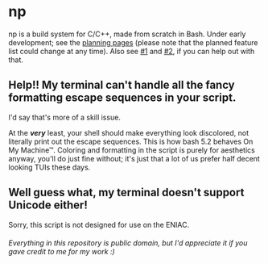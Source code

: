 # np

np is a build system for C/C++, made from scratch in Bash. Under early development; see the [planning pages](https://github.com/HackerDaGreat57/np/blob/main/_planning/np.pdf) (please note that the planned feature list could change at any time). Also see [#1](https://github.com/HackerDaGreat57/np/issues/1) and [#2](https://github.com/HackerDaGreat57/np/issues/2), if you can help out with that.

## Help!! My terminal can't handle all the fancy formatting escape sequences in your script.

I'd say that's more of a skill issue.

At the ***very*** least, your shell should make everything look discolored, not literally print out the escape sequences. This is how bash 5.2 behaves On My Machine™. Coloring and formatting in the script is purely for aesthetics anyway, you'll do just fine without; it's just that a lot of us prefer half decent looking TUIs these days.

## Well guess what, my terminal doesn't support Unicode either!

Sorry, this script is not designed for use on the ENIAC.

###### Everything in this repository is public domain, but I'd appreciate it if you gave credit to me for my work :)
